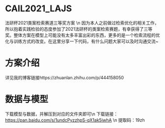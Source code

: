 # CAIL2021_LAJS
法研杯2021类案检索赛道三等奖方案 \n
因为本人之前做过检索优化的相关工作，所以抱着实践检验的态度参加了2021法研杯的类案检索赛题，有幸获得了三等奖。整体方案在模型上可能没有太多丰富出彩的东西，更多的是一个检索流程的优化与训练方式的改变。在这里分享一下代码，有什么问题大家可以及时沟通交流~

# 方案介绍
详见我的博客链接https://zhuanlan.zhihu.com/p/444158050

# 数据与模型
下载模型与数据，并解压到对应的文件夹即可\n
下载链接：https://pan.baidu.com/s/1undcPyzzhpS-qX1ak5iwhA \n
提取码：19zh
